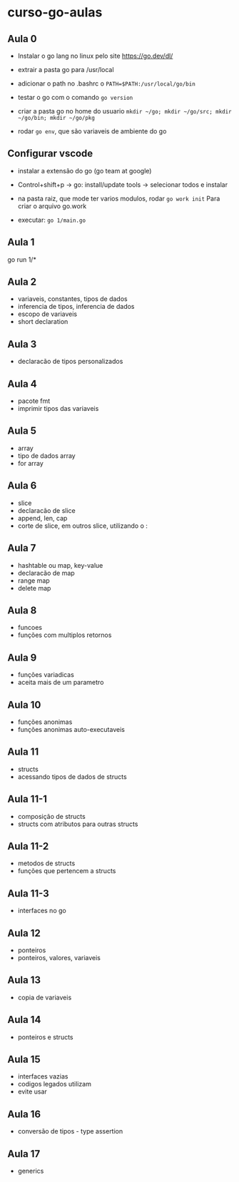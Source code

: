 # curso-go-aulas


## Aula 0

* Instalar o go lang no linux pelo site
https://go.dev/dl/

* extrair a pasta go para /usr/local

* adicionar o path no .bashrc o `PATH=$PATH:/usr/local/go/bin`

* testar o go com o comando `go version`

* criar a pasta go no home do usuario `mkdir ~/go; mkdir ~/go/src; mkdir ~/go/bin; mkdir ~/go/pkg`

* rodar `go env`, que são variaveis de ambiente do go

## Configurar vscode
* instalar a extensão do go (go team at google)

* Control+shift+p -> go: install/update tools -> selecionar todos e instalar

* na pasta raiz, que mode ter varios modulos, rodar `go work init` Para criar o arquivo go.work

* executar: `go 1/main.go`

## Aula 1

go run 1/*

## Aula 2

* variaveis, constantes, tipos de dados
* inferencia de tipos, inferencia de dados
* escopo de variaveis
* short declaration

## Aula 3
* declaracão de tipos personalizados

## Aula 4
* pacote fmt
* imprimir tipos das variaveis

## Aula 5
* array
* tipo de dados array
* for array

## Aula 6
* slice
* declaracão de slice
* append, len, cap
* corte de slice, em outros slice, utilizando o :

## Aula 7
* hashtable ou map, key-value
* declaracão de map
* range map
* delete map

## Aula 8
* funcoes
* funções com multiplos retornos

## Aula 9
* funções variadicas 
* aceita mais de um parametro

## Aula 10
* funções anonimas
* funções anonimas auto-executaveis

## Aula 11
* structs
* acessando tipos de dados de structs

## Aula 11-1
* composição de structs
* structs com atributos para outras structs

## Aula 11-2
* metodos de structs
* funções que pertencem a structs

## Aula 11-3
* interfaces no go

## Aula 12
* ponteiros
* ponteiros, valores, variaveis

## Aula 13
* copia de variaveis

## Aula 14
* ponteiros e structs

## Aula 15
* interfaces vazias
* codigos legados utilizam
* evite usar

## Aula 16
* conversão de tipos - type assertion

## Aula 17
* generics


